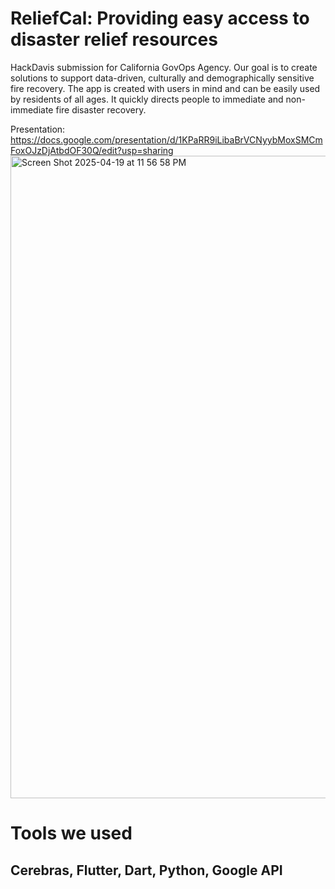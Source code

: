 # ReliefCal: Providing easy access to disaster relief resources

HackDavis submission for California GovOps Agency. Our goal is to create solutions to support data-driven, culturally and demographically sensitive fire recovery. The app is created with users in mind and can be easily used by residents of all ages. It quickly directs people to immediate and non-immediate fire disaster recovery.

Presentation: https://docs.google.com/presentation/d/1KPaRR9iLibaBrVCNyybMoxSMCmFoxOJzDjAtbdOF30Q/edit?usp=sharing 
<img width="1028" alt="Screen Shot 2025-04-19 at 11 56 58 PM" src="https://github.com/user-attachments/assets/4e662fc7-f2ba-45d9-b3e6-f5d9d49dac0c" />


# Tools we used 
## Cerebras, Flutter, Dart, Python, Google API



